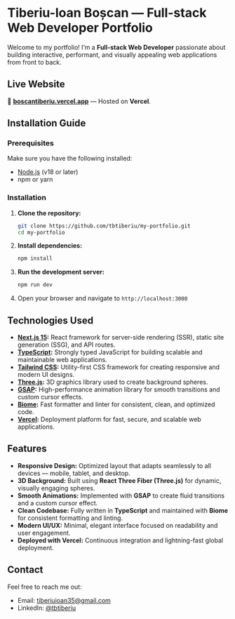 # Tiberiu-Ioan Boșcan — Full-stack Web Developer Portfolio

Welcome to my portfolio! I’m a **Full-stack Web Developer** passionate about building interactive, performant, and visually appealing web applications from front to back.

## Live Website

🔗 **[boscantiberiu.vercel.app](https://boscantiberiu.vercel.app/)** — Hosted on **Vercel**.

## Installation Guide

### Prerequisites

Make sure you have the following installed:
- [Node.js](https://nodejs.org/) (v18 or later)
- npm or yarn

### Installation

1. **Clone the repository:**

   ```bash
   git clone https://github.com/tbtiberiu/my-portfolio.git
   cd my-portfolio
   ```

2. **Install dependencies:**

   ```bash
   npm install
   ```

3. **Run the development server:**

   ```bash
   npm run dev
   ```

4. Open your browser and navigate to `http://localhost:3000`

## Technologies Used

- **[Next.js 15](https://nextjs.org/docs):** React framework for server-side rendering (SSR), static site generation (SSG), and API routes.
- **[TypeScript](https://www.typescriptlang.org/):** Strongly typed JavaScript for building scalable and maintainable web applications.
- **[Tailwind CSS](https://tailwindcss.com/):** Utility-first CSS framework for creating responsive and modern UI designs.
- **[Three.js](https://threejs.org/):** 3D graphics library used to create background spheres.
- **[GSAP](https://greensock.com/gsap/):** High-performance animation library for smooth transitions and custom cursor effects.
- **[Biome](https://biomejs.dev/):** Fast formatter and linter for consistent, clean, and optimized code.
- **[Vercel](https://vercel.com/):** Deployment platform for fast, secure, and scalable web applications.

## Features

- **Responsive Design:** Optimized layout that adapts seamlessly to all devices — mobile, tablet, and desktop.
- **3D Background:** Built using **React Three Fiber (Three.js)** for dynamic, visually engaging spheres.
- **Smooth Animations:** Implemented with **GSAP** to create fluid transitions and a custom cursor effect.
- **Clean Codebase:** Fully written in **TypeScript** and maintained with **Biome** for consistent formatting and linting.
- **Modern UI/UX:** Minimal, elegant interface focused on readability and user engagement.
- **Deployed with Vercel:** Continuous integration and lightning-fast global deployment.

## Contact

Feel free to reach me out:

- Email: tiberiuioan35@gmail.com
- LinkedIn: [@tbtiberiu](https://www.linkedin.com/in/tbtiberiu/)
